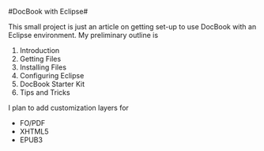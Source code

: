#DocBook with Eclipse#

This small project is just an article on getting set-up to use
DocBook with an Eclipse environment.  My preliminary outline is

1. Introduction
2. Getting Files
3. Installing Files
4. Configuring Eclipse
5. DocBook Starter Kit
6. Tips and Tricks

I plan to add customization layers for

* FO/PDF
* XHTML5
* EPUB3
